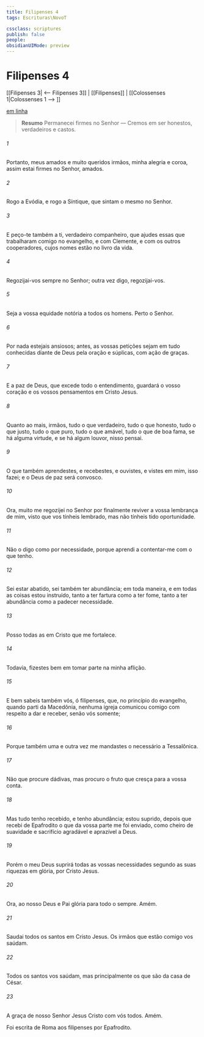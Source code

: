 ```yaml
---
title: Filipenses 4
tags: Escrituras\NovoT

cssclass: scriptures
publish: false
people:
obsidianUIMode: preview
---
```


# Filipenses 4
[[Filipenses 3| <-- Filipenses 3]] | [[Filipenses]] | [[Colossenses 1|Colossenses 1 --> ]]

[em linha](https://churchofjesuschrist.org/study/scriptures/nt/philip/4?lang=por)

> __Resumo__
Permanecei firmes no Senhor — Cremos em ser honestos, verdadeiros e castos.

###### 1 
Portanto, meus amados e muito queridos irmãos, minha alegria e coroa, assim estai firmes no Senhor, amados.

###### 2 
Rogo a Evódia, e rogo a Síntique, que sintam o mesmo no Senhor.

###### 3 
E peço-te também a ti,  verdadeiro companheiro, que ajudes essas  que trabalharam comigo no evangelho, e com Clemente, e com os outros cooperadores, cujos nomes estão no livro da vida.

###### 4 
Regozijai-vos sempre no Senhor; outra vez digo, regozijai-vos.

###### 5 
Seja a vossa equidade notória a todos os homens. Perto  o Senhor.

###### 6 
Por nada estejais ansiosos; antes, as vossas petições sejam em tudo conhecidas diante de Deus pela oração e súplicas, com ação de graças.

###### 7 
E a paz de Deus, que excede todo o entendimento, guardará o vosso coração e os vossos pensamentos em Cristo Jesus.

###### 8 
Quanto ao mais, irmãos, tudo o que  verdadeiro, tudo o que  honesto, tudo o que  justo, tudo o que  puro, tudo o que  amável, tudo o que  de boa fama, se há alguma virtude, e se há algum louvor, nisso pensai.

###### 9 
O que também aprendestes, e recebestes, e ouvistes, e vistes em mim, isso fazei; e o Deus de paz será convosco.

###### 10 
Ora, muito me regozijei no Senhor por finalmente reviver a vossa lembrança de mim, visto que vos tínheis lembrado, mas não tínheis tido oportunidade.

###### 11 
Não o digo como por necessidade, porque  aprendi a contentar-me com o que tenho.

###### 12 
Sei estar abatido,  sei também ter abundância; em toda maneira, e em todas as coisas estou instruído, tanto a ter fartura como a ter fome, tanto a ter abundância como a padecer necessidade.

###### 13 
Posso todas as  em Cristo que me fortalece.

###### 14 
Todavia, fizestes bem em tomar parte na minha aflição.

###### 15 
E bem sabeis também vós, ó filipenses, que, no princípio do evangelho, quando parti da Macedônia, nenhuma igreja comunicou comigo com respeito a dar e receber, senão vós somente;

###### 16 
Porque também uma e outra vez me mandastes o necessário a Tessalônica.

###### 17 
Não que procure dádivas, mas procuro o fruto que cresça para a vossa conta.

###### 18 
Mas tudo tenho recebido, e tenho abundância; estou suprido, depois que recebi de Epafrodito o que da vossa parte me foi enviado, como cheiro de suavidade e sacrifício agradável e aprazível a Deus.

###### 19 
Porém o meu Deus suprirá todas as vossas necessidades segundo as suas riquezas em glória, por Cristo Jesus.

###### 20 
Ora, ao nosso Deus e Pai  glória para todo o sempre. Amém.

###### 21 
Saudai todos os santos em Cristo Jesus. Os irmãos que estão comigo vos saúdam.

###### 22 
Todos os santos vos saúdam, mas principalmente os que são da casa de César.

###### 23 
A graça de nosso Senhor Jesus Cristo  com vós todos. Amém.

Foi escrita de Roma aos filipenses por Epafrodito.

